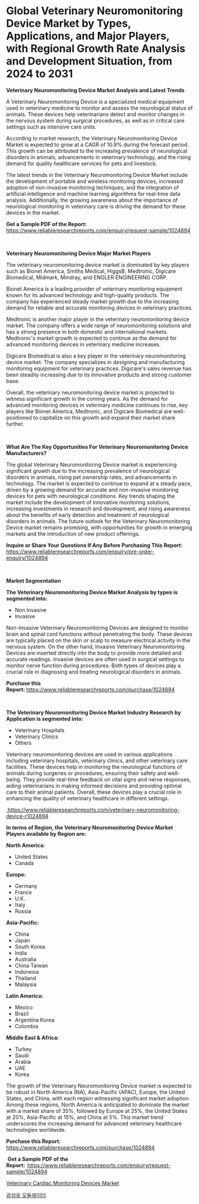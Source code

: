 <p><h1>Global Veterinary Neuromonitoring Device Market by Types, Applications, and Major Players, with Regional Growth Rate Analysis and Development Situation, from 2024 to 2031</h1></p><p><strong>Veterinary Neuromonitoring Device Market Analysis and Latest Trends</strong></p>
<p><p>A Veterinary Neuromonitoring Device is a specialized medical equipment used in veterinary medicine to monitor and assess the neurological status of animals. These devices help veterinarians detect and monitor changes in the nervous system during surgical procedures, as well as in critical care settings such as intensive care units.</p><p>According to market research, the Veterinary Neuromonitoring Device Market is expected to grow at a CAGR of 10.9% during the forecast period. This growth can be attributed to the increasing prevalence of neurological disorders in animals, advancements in veterinary technology, and the rising demand for quality healthcare services for pets and livestock.</p><p>The latest trends in the Veterinary Neuromonitoring Device Market include the development of portable and wireless monitoring devices, increased adoption of non-invasive monitoring techniques, and the integration of artificial intelligence and machine learning algorithms for real-time data analysis. Additionally, the growing awareness about the importance of neurological monitoring in veterinary care is driving the demand for these devices in the market.</p></p>
<p><strong>Get a Sample PDF of the Report:&nbsp;</strong> <a href="https://www.reliableresearchreports.com/enquiry/request-sample/1024894">https://www.reliableresearchreports.com/enquiry/request-sample/1024894</a></p>
<p>&nbsp;</p>
<p><strong>Veterinary Neuromonitoring Device Major Market Players</strong></p>
<p><p>The veterinary neuromonitoring device market is dominated by key players such as Bionet America, Smiths Medical, HiggsB, Medtronic, Digicare Biomedical, Midmark, Mindray, and ENGLER ENGINEERING CORP.</p><p>Bionet America is a leading provider of veterinary monitoring equipment known for its advanced technology and high-quality products. The company has experienced steady market growth due to the increasing demand for reliable and accurate monitoring devices in veterinary practices.</p><p>Medtronic is another major player in the veterinary neuromonitoring device market. The company offers a wide range of neuromonitoring solutions and has a strong presence in both domestic and international markets. Medtronic's market growth is expected to continue as the demand for advanced monitoring devices in veterinary medicine increases.</p><p>Digicare Biomedical is also a key player in the veterinary neuromonitoring device market. The company specializes in designing and manufacturing monitoring equipment for veterinary practices. Digicare's sales revenue has been steadily increasing due to its innovative products and strong customer base.</p><p>Overall, the veterinary neuromonitoring device market is projected to witness significant growth in the coming years. As the demand for advanced monitoring devices in veterinary medicine continues to rise, key players like Bionet America, Medtronic, and Digicare Biomedical are well-positioned to capitalize on this growth and expand their market share further.</p></p>
<p>&nbsp;</p>
<p><strong>What Are The Key Opportunities For Veterinary Neuromonitoring Device Manufacturers?</strong></p>
<p><p>The global Veterinary Neuromonitoring Device market is experiencing significant growth due to the increasing prevalence of neurological disorders in animals, rising pet ownership rates, and advancements in technology. The market is expected to continue to expand at a steady pace, driven by a growing demand for accurate and non-invasive monitoring devices for pets with neurological conditions. Key trends shaping the market include the development of innovative monitoring solutions, increasing investments in research and development, and rising awareness about the benefits of early detection and treatment of neurological disorders in animals. The future outlook for the Veterinary Neuromonitoring Device market remains promising, with opportunities for growth in emerging markets and the introduction of new product offerings.</p></p>
<p><strong>Inquire or Share Your Questions If Any Before Purchasing This Report:</strong> <a href="https://www.reliableresearchreports.com/enquiry/pre-order-enquiry/1024894">https://www.reliableresearchreports.com/enquiry/pre-order-enquiry/1024894</a></p>
<p>&nbsp;</p>
<p><strong>Market Segmentation</strong></p>
<p><strong>The Veterinary Neuromonitoring Device Market Analysis by types is segmented into:</strong></p>
<p><ul><li>Non Invasive</li><li>Invasive</li></ul></p>
<p><p>Non-Invasive Veterinary Neuromonitoring Devices are designed to monitor brain and spinal cord functions without penetrating the body. These devices are typically placed on the skin or scalp to measure electrical activity in the nervous system. On the other hand, Invasive Veterinary Neuromonitoring Devices are inserted directly into the body to provide more detailed and accurate readings. Invasive devices are often used in surgical settings to monitor nerve function during procedures. Both types of devices play a crucial role in diagnosing and treating neurological disorders in animals.</p></p>
<p><strong>Purchase this Report:&nbsp;</strong><a href="https://www.reliableresearchreports.com/purchase/1024894">https://www.reliableresearchreports.com/purchase/1024894</a></p>
<p>&nbsp;</p>
<p><strong>The Veterinary Neuromonitoring Device Market Industry Research by Application is segmented into:</strong></p>
<p><ul><li>Veterinary Hospitals</li><li>Veterinary Clinics</li><li>Others</li></ul></p>
<p><p>Veterinary neuromonitoring devices are used in various applications including veterinary hospitals, veterinary clinics, and other veterinary care facilities. These devices help in monitoring the neurological functions of animals during surgeries or procedures, ensuring their safety and well-being. They provide real-time feedback on vital signs and nerve responses, aiding veterinarians in making informed decisions and providing optimal care to their animal patients. Overall, these devices play a crucial role in enhancing the quality of veterinary healthcare in different settings.</p></p>
<p><a href="https://www.reliableresearchreports.com/veterinary-neuromonitoring-device-r1024894">&nbsp;https://www.reliableresearchreports.com/veterinary-neuromonitoring-device-r1024894</a></p>
<p><strong>In terms of Region, the Veterinary Neuromonitoring Device Market Players available by Region are:</strong></p>
<p>
    <p> <strong> North America: </strong>
        <ul>
            <li>United States</li>
            <li>Canada</li>
        </ul>
        </p> 
    <p> <strong> Europe: </strong>
        <ul>
            <li>Germany</li>
            <li>France</li>
            <li>U.K.</li>
            <li>Italy</li>
            <li>Russia</li>
        </ul>
        </p> 
    <p> <strong> Asia-Pacific: </strong>
        <ul>
            <li>China</li>
            <li>Japan</li>
            <li>South Korea</li>
            <li>India</li>
            <li>Australia</li>
            <li>China Taiwan</li>
            <li>Indonesia</li>
            <li>Thailand</li>
            <li>Malaysia</li>
        </ul>
        </p> 
    <p> <strong> Latin America: </strong>
        <ul>
            <li>Mexico</li>
            <li>Brazil</li>
            <li>Argentina Korea</li>
            <li>Colombia</li>
        </ul>
        </p> 
    <p> <strong> Middle East & Africa: </strong>
        <ul>
            <li>Turkey</li>
            <li>Saudi</li>
            <li>Arabia</li>
            <li>UAE</li>
            <li>Korea</li>
        </ul>
    </p>
    </p>
<p><p>The growth of the Veterinary Neuromonitoring Device market is expected to be robust in North America (NA), Asia-Pacific (APAC), Europe, the United States, and China, with each region witnessing significant market adoption. Among these regions, North America is anticipated to dominate the market with a market share of 35%, followed by Europe at 25%, the United States at 20%, Asia-Pacific at 15%, and China at 5%. This market trend underscores the increasing demand for advanced veterinary healthcare technologies worldwide.</p></p>
<p><strong>Purchase this Report: </strong><a href="https://www.reliableresearchreports.com/purchase/1024894">https://www.reliableresearchreports.com/purchase/1024894</a></p>
<p>&nbsp;<strong>Get a Sample PDF of the Report:&nbsp;&nbsp;</strong><a href="https://www.reliableresearchreports.com/enquiry/request-sample/1024894">https://www.reliableresearchreports.com/enquiry/request-sample/1024894</a></p>
<p><strong></strong></p>
<p><p><a href="https://github.com/RickHolmes3/Market-Research-Report-List-4/blob/main/veterinary-cardiac-monitoring-devices-market.md">Veterinary Cardiac Monitoring Devices Market</a></p><p><a href="https://github.com/crfsywufhm81415/Market-Research-Report-List-2/blob/main/347253954933.md">광섬유 모듈레이터</a></p></p>